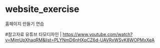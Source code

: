 # website_exercise
홈페이지 만들기 연습

#참고자료
유튜브 타모디자인 | https://www.youtube.com/watch?v=MjmUpXhaqRM&list=PLYNmD6nHXpCZ6d-UAVRxWSvK8WOPMxXeA
